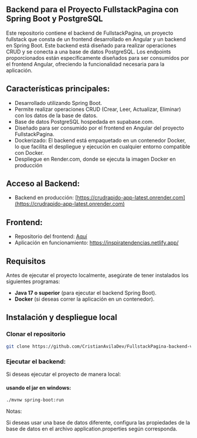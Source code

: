 ## **Backend para el Proyecto FullstackPagina con Spring Boot y PostgreSQL**

Este repositorio contiene el backend de FullstackPagina, un proyecto fullstack que consta de un frontend desarrollado en Angular y un backend en Spring Boot. Este backend está diseñado para realizar operaciones CRUD y se conecta a una base de datos PostgreSQL. Los endpoints proporcionados están específicamente diseñados para ser consumidos por el frontend Angular, ofreciendo la funcionalidad necesaria para la aplicación. 

## Características principales:

- Desarrollado utilizando Spring Boot.
- Permite realizar operaciones CRUD (Crear, Leer, Actualizar, Eliminar) con los datos de la base de datos.
- Base de datos PostgreSQL hospedada en supabase.com.
- Diseñado para ser consumido por el frontend en Angular del proyecto FullstackPagina.
- Dockerizado: El backend está empaquetado en un contenedor Docker, lo que facilita el despliegue y ejecución en cualquier entorno compatible con Docker.
- Despliegue en Render.com, donde se ejecuta la imagen Docker en producción

## Acceso al Backend:
- Backend en producción: [https://crudrapido-app-latest.onrender.com](https://crudrapido-app-latest.onrender.com)
  
## Frontend:
- Repositorio del frontend: [Aquí](https://github.com/CristianAvilaDev/FullstackPagina-frontend-v1)
- Aplicación en funcionamiento: https://inspiratendencias.netlify.app/








## Requisitos

Antes de ejecutar el proyecto localmente, asegúrate de tener instalados los siguientes programas:

- **Java 17 o superior** (para ejecutar el backend Spring Boot).
- **Docker** (si deseas correr la aplicación en un contenedor).

## Instalación y despliegue local

### Clonar el repositorio

```bash
git clone https://github.com/CristianAvilaDev/FullstackPagina-backend-v1

```

### Ejecutar el backend:

Si deseas ejecutar el proyecto de manera local:

#### usando el jar en  windows:
```bash
./mvnw spring-boot:run

```


Notas: 

Si deseas usar una base de datos diferente, configura las propiedades de la base de datos en el archivo application.properties según corresponda.
